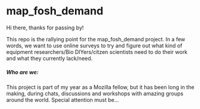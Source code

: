# map_fosh_demand

Hi there, thanks for passing by!

This repo is the rallying point for the map_fosh_demand project. In a few words, we want to use online surveys to try and figure out what kind of equipment researchers/Bio DIYers/citzen scientists need to do their work and what they currently lack/need.

##### Who are we:
This project is part of my year as a Mozilla fellow, but it has been long in the making, during chats, discussions and workshops with amazing groups around the world. Special attention must be...
